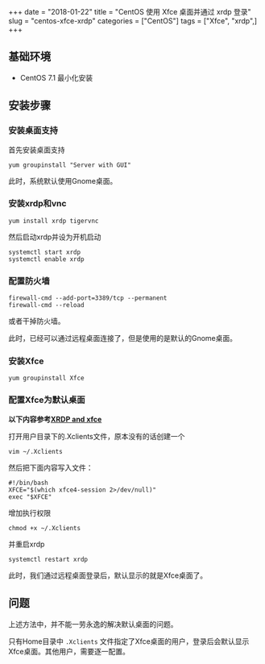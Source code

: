 +++
date = "2018-01-22"
title = "CentOS 使用 Xfce 桌面并通过 xrdp 登录"
slug = "centos-xfce-xrdp"
categories = ["CentOS"]
tags = ["Xfce", "xrdp",]
+++

## 基础环境
- CentOS 7.1 最小化安装

## 安装步骤

### 安装桌面支持
首先安装桌面支持
```
yum groupinstall "Server with GUI"
```
此时，系统默认使用Gnome桌面。

### 安装xrdp和vnc
```
yum install xrdp tigervnc
```
然后启动xrdp并设为开机启动
```
systemctl start xrdp
systemctl enable xrdp
```

### 配置防火墙
```
firewall-cmd --add-port=3389/tcp --permanent
firewall-cmd --reload
```
或者干掉防火墙。  

此时，已经可以通过远程桌面连接了，但是使用的是默认的Gnome桌面。

### 安装Xfce
```
yum groupinstall Xfce
```

### 配置Xfce为默认桌面
**以下内容参考[XRDP and xfce](https://www.centos.org/forums/viewtopic.php?t=51046)**

打开用户目录下的.Xclients文件，原本没有的话创建一个
```
vim ~/.Xclients
```
然后把下面内容写入文件：
```
#!/bin/bash
XFCE="$(which xfce4-session 2>/dev/null)"
exec "$XFCE"
```
增加执行权限
```
chmod +x ~/.Xclients
```
并重启xrdp
```
systemctl restart xrdp
```

此时，我们通过远程桌面登录后，默认显示的就是Xfce桌面了。

## 问题

上述方法中，并不能一劳永逸的解决默认桌面的问题。

只有Home目录中 `.Xclients` 文件指定了Xfce桌面的用户，登录后会默认显示Xfce桌面。其他用户，需要逐一配置。
